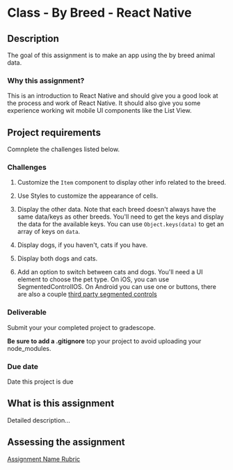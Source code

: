 # Class - By Breed - React Native 

## Description 

The goal of this assignment is to make an app using the by breed animal data. 

### Why this assignment?

This is an introduction to React Native and should give you a good look at the process and work of React Native. It should also give you some experience working wit mobile UI components like the List View. 

## Project requirements

Comnplete the challenges listed below. 

### Challenges 
 
1. Customize the `Item` component to display other info related to the breed. 

2. Use Styles to customize the appearance of cells. 

3. Display the other data. Note that each breed doesn't always have the same data/keys as other breeds. You'll need to get the keys and display the data for the available keys. You can use `Object.keys(data)` to get an array of keys on `data`. 

4. Display dogs, if you haven't, cats if you have. 

5. Display both dogs and cats. 

6. Add an option to switch between cats and dogs. You'll need a UI element to choose the pet type. On iOS, you can use SegmentedControlIOS. On Android you can use one or buttons, there are also a couple [third party segmented controls](https://stackoverflow.com/questions/35313387/segmentedcontrolios-for-android-in-react-native)

### Deliverable

Submit your your completed project to gradescope. 

**Be sure to add a .gitignore** top your project to avoid uploading your node_modules. 

### Due date

Date this project is due

## What is this assignment 

Detailed description... 

## Assessing the assignment

[Assignment Name Rubric](./assignment-rubric.md)


